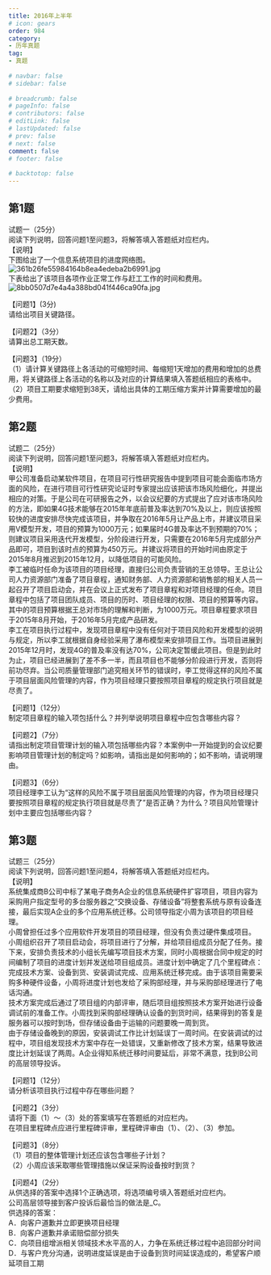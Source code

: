 ```yaml
---  
title: 2016年上半年  
# icon: gears  
order: 984  
category:  
- 历年真题  
tag:  
- 真题  
  
# navbar: false  
# sidebar: false  
  
# breadcrumb: false  
# pageInfo: false  
# contributors: false  
# editLink: false  
# lastUpdated: false  
# prev: false  
# next: false  
comment: false  
# footer: false  
  
# backtotop: false  
---  
```

## 第1题 ##

试题一（25分）  
阅读下列说明，回答问题1至问题3，将解答填入答题纸对应栏内。  
【说明】  
下图给出了一个信息系统项目的进度网络图。  
![361b26fe55984164b8ea4edeba2b6991.jpg][]  
下表给出了该项目各项作业正常工作与赶工工作的时间和费用。  
![8bb0507d7e4a4a388bd041f446ca90fa.jpg][]  
  
【问题1】(3分)  
请给出项目关键路径。  
  
【问题2】（3分）  
请算出总工期天数。  
  
【问题3】（19分）  
（1）请计算关键路径上各活动的可缩短时间、每缩短1天增加的费用和增加的总费用，将关键路径上各活动的名称以及对应的计算结果填入答题纸相应的表格中。  
（2）项目工期要求缩短到38天，请给出具体的工期压缩方案并计算需要增加的最少费用。  


## 第2题 ##

试题二（25分）  
阅读下列说明，回答问题1至问题3，将解答填入答题纸对应栏内。  
【说明】  
甲公司准备启动某软件项目，在项目可行性研究报告中提到项目可能会面临市场方面的风险，在进行项目可行性研究论证时专家提出应该把该市场风险细化，并提出相应的对策。于是公司在可研报告之外，以会议纪要的方式提出了应对该市场风险的方法，即如果4G技术能够在2015年年底前普及率达到70%及以上，则应该按照较快的进度安排尽快完成该项目，并争取在2016年5月让产品上市，并建议项目采用V模型开发，项目的预算为1000万元；如果届时4G普及率达不到预期的70%；则建议项目采用迭代开发模型，分阶段进行开发，只需要在2016年5月完成部分产品即可，项目到该时点的预算为450万元。并建议将项目的开始时间由原定于2015年8月推迟到2015年12月，以降低项目的可能风险。  
李工被临时任命为该项目的项目经理，直接归公司负责营销的王总领导。王总让公司人力资源部门准备了项目章程，通知财务部、人力资源部和销售部的相关人员一起召开了项目启动会，并在会议上正式发布了项目章程和对项目经理的任命。项目章程中包括了项目团队成员、项目的历时、项目经理的权限、项目的预算等内容。其中的项目预算根据王总对市场的理解和判断，为1000万元。项目章程要求项目于2015年8月开始，于2016年5月完成产品研发。  
李工在项目执行过程中，发现项目章程中没有任何对于项目风险和开发模型的说明与规定，所以李工就根据自身经验采用了瀑布模型来安排项目工作。当项目进展到2015年12月时，发现4G的普及率没有达70%，公司决定暂缓此项目。但是到此时为止，项目已经进展到了差不多一半，而且项目也不能够分阶段进行开发，否则将前功尽弃。当公司质量管理部门追究相关环节的错误时，李工觉得这样的风险不属于项目层面风险管理的内容，作为项目经理只要按照项目章程的规定执行项目就是尽责了。  
  
【问题1】（12分）  
制定项目章程的输入项包括什么？并列举说明项目章程中应包含哪些内容？  
  
【问题2】（7分）  
请指出制定项目管理计划的输入项包括哪些内容？本案例中一开始提到的会议纪要影响项目管理计划的制定吗？如影响，请指出是如何影响的；如不影响，请说明理由。  
  
【问题3】（6分）  
项目经理李工认为“这样的风险不属于项目层面风险管理的内容，作为项目经理只要按照项目章程的规定执行项目就是尽责了”是否正确？为什么？项目风险管理计划中主要应包括哪些内容？  


## 第3题 ##

试题三（25分）  
阅读下列说明，回答问题1至问题4，将解答填入答题纸对应栏内。  
【说明】  
系统集成商B公司中标了某电子商务A企业的信息系统硬件扩容项目，项目内容为采购用户指定型号的多台服务器之“交换设备、存储设备”将整套系统与原有设备连接，最后实现A企业的多个应用系统迁移。公司领导指定小周为该项目的项目经理。  
小周曾担任过多个应用软件开发项目的项目经理，但没有负责过硬件集成项目。  
小周组织召开了项目启动会，将项目进行了分解，并给项目组成员分配了任务。接下来，安排负责技术的小组长先编写项目技术方案，同时小周根据合同中规定的时间编制了项目的进度计划并发送给项目组成员。进度计划中确定了几个里程碑点：完成技术方案、设备到货、安装调试完成、应用系统迁移完成。由于该项目需要采购多种硬件设备，小周将进度计划也发给了采购部经理，并与采购部经理进行了电话沟通。  
技术方案完成后通过了项目组的内部评审，随后项目组按照技术方案开始进行设备调试前的准备工作。小周找到采购部经理确认设备的到货时间，结果得到的答复是服务器可以按时到场，但存储设备由于运输的问题要晚一周到货。  
由于存储设备晚到的原因，安装调试工作比计划延误丁一周时间。在安装调试的过程中，项目组发现技术方案中存在一处错误，又重新修改了技术方案，结果导致进度比计划延误了两周。A企业得知系统迁移时间要延后，非常不满意，找到B公司的高层领导投诉。  
  
【问题1】（12分）  
请分析该项目执行过程中存在哪些问题？  
  
【问题2】（3分）  
请将下面（1）～（3）处的答案填写在答题纸的对应栏内。  
在项目里程碑点应进行里程碑评审，里程碑评审由（1）、（2）、（3）参加。  
  
【问题3】（8分）  
（1）项目的整体管理计划还应该包含哪些子计划？  
（2）小周应该采取哪些管理措施以保证采购设备按时到货？  
  
【问题4】（2分）  
从供选择的答案中选择1个正确选项，将选项编号填入答题纸对应栏内。  
公司高层领导接到客户投诉后最恰当的做法是\_C。  
供选择的答案：  
A．向客户道歉并立即更换项目经理  
B．向客户道歉并承诺赔偿部分损失  
C．向项目组增派相关领域技术水平高的人，力争在系统迁移过程中追回部分时间  
D．与客户充分沟通，说明进度延误是由于设备到货时间延误造成的，希望客户顺延项目工期  



[361b26fe55984164b8ea4edeba2b6991.jpg]: https://www.xkxxkx.cn/file/exam/software/信息系统项目管理师/案例/第1题/361b26fe55984164b8ea4edeba2b6991.jpg
[8bb0507d7e4a4a388bd041f446ca90fa.jpg]: https://www.xkxxkx.cn/file/exam/software/信息系统项目管理师/案例/第1题/8bb0507d7e4a4a388bd041f446ca90fa.jpg
